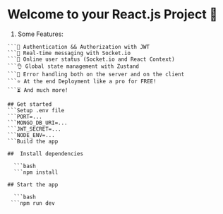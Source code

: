 # Welcome to your React.js Project 👋
1. Some Features:
 ```🌟 Tech stack: MERN + Socket.io + TailwindCSS + Daisy UI
 ```🎃 Authentication && Authorization with JWT
 ```👾 Real-time messaging with Socket.io
 ```🚀 Online user status (Socket.io and React Context)
 ```👌 Global state management with Zustand
 ```🐞 Error handling both on the server and on the client
 ```⭐ At the end Deployment like a pro for FREE!
 ```⏳ And much more!

## Get started
 ```Setup .env file
 ```PORT=...
 ```MONGO_DB_URI=...
 ```JWT_SECRET=...
 ```NODE_ENV=...
 ```Build the app

##  Install dependencies

   ```bash
   ```npm install
   
## Start the app

   ```bash
  ```npm run dev


